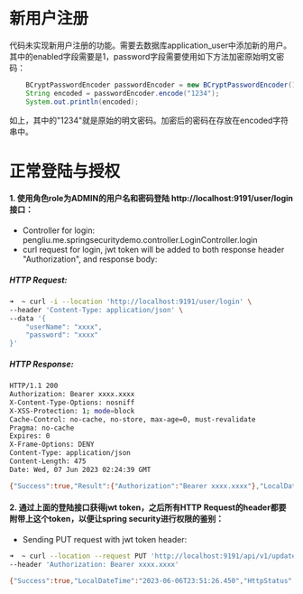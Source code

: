 # 新用户注册
代码未实现新用户注册的功能。需要去数据库application_user中添加新的用户。其中的enabled字段需要是1，password字段需要使用如下方法加密原始明文密码：
```java
    BCryptPasswordEncoder passwordEncoder = new BCryptPasswordEncoder(10);
    String encoded = passwordEncoder.encode("1234");
    System.out.println(encoded);
```
如上，其中的"1234"就是原始的明文密码。加密后的密码在存放在encoded字符串中。

# 正常登陆与授权
####  1. 使用角色role为ADMIN的用户名和密码登陆 http://localhost:9191/user/login 接口：
- Controller for login: pengliu.me.springsecuritydemo.controller.LoginController.login
- curl request for login, jwt token will be added to both response header "Authorization", and response body:

##### HTTP Request:
```bash
➜  ~ curl -i --location 'http://localhost:9191/user/login' \
--header 'Content-Type: application/json' \
--data '{
    "userName": "xxxx",
    "password": "xxxx"
}'
```

##### HTTP Response:
```bash
HTTP/1.1 200
Authorization: Bearer xxxx.xxxx
X-Content-Type-Options: nosniff
X-XSS-Protection: 1; mode=block
Cache-Control: no-cache, no-store, max-age=0, must-revalidate
Pragma: no-cache
Expires: 0
X-Frame-Options: DENY
Content-Type: application/json
Content-Length: 475
Date: Wed, 07 Jun 2023 02:24:39 GMT

{"Success":true,"Result":{"Authorization":"Bearer xxxx.xxxx"},"LocalDateTime":"2023-06-07T10:24:39.987","HttpStatus":"OK"}%

```

#### 2. 通过上面的登陆接口获得jwt token，之后所有HTTP Request的header都要附带上这个token，以便让spring security进行权限的鉴别：
- Sending PUT request with jwt token header:
```bash
➜  ~ curl --location --request PUT 'http://localhost:9191/api/v1/update/test' \
--header 'Authorization: Bearer xxxx.xxxx'

{"Success":true,"LocalDateTime":"2023-06-06T23:51:26.450","HttpStatus":"OK"}%
```


